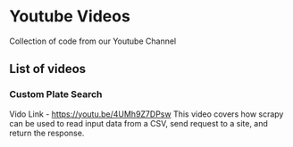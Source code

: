 # Youtube Videos
Collection of code from our Youtube Channel

## List of videos

### Custom Plate Search

Vido Link - https://youtu.be/4UMh9Z7DPsw
This video covers how scrapy can be used to read input data from a CSV, send request to a site, and return the response.
